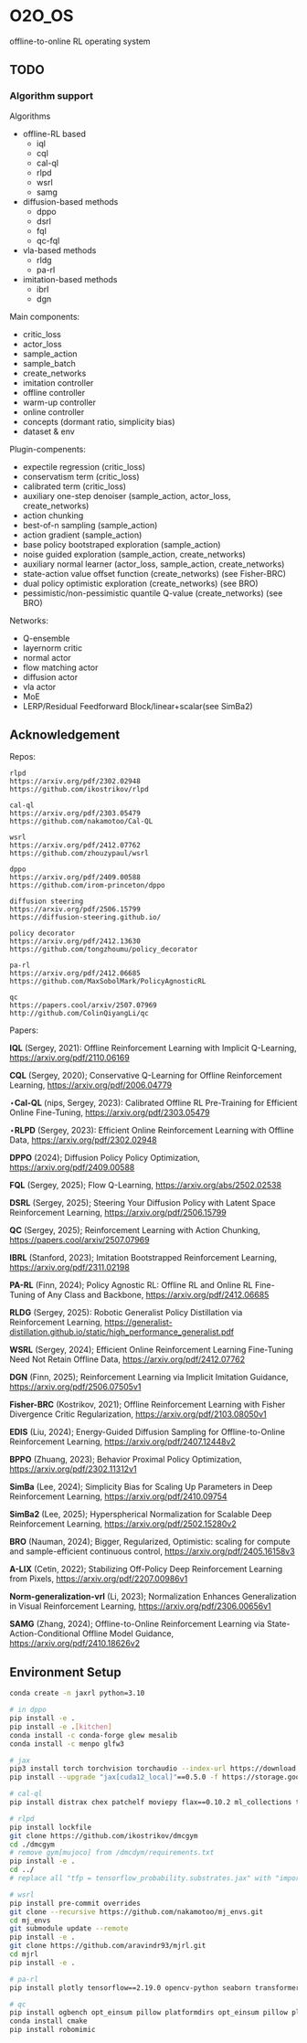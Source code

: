 # O2O_OS
offline-to-online RL operating system

## TODO

### Algorithm support

Algorithms
+ offline-RL based
  + iql
  + cql
  + cal-ql
  + rlpd
  + wsrl
  + samg
+ diffusion-based methods
  + dppo
  + dsrl
  + fql
  + qc-fql
+ vla-based methods
  + rldg
  + pa-rl
+ imitation-based methods
  + ibrl
  + dgn

Main components:
+ critic_loss
+ actor_loss 
+ sample_action
+ sample_batch
+ create_networks
+ imitation controller
+ offline controller
+ warm-up controller
+ online controller
+ concepts (dormant ratio, simplicity bias)
+ dataset & env


Plugin-compenents:
+ expectile regression (critic_loss)
+ conservatism term (critic_loss)
+ calibrated term (critic_loss)
+ auxiliary one-step denoiser (sample_action, actor_loss, create_networks)
+ action chunking
+ best-of-n sampling (sample_action)
+ action gradient (sample_action)
+ base policy bootstraped exploration (sample_action)
+ noise guided exploration (sample_action, create_networks)
+ auxiliary normal learner (actor_loss, sample_action, create_networks)
+ state-action value offset function (create_networks) (see Fisher-BRC)
+ dual policy optimistic exploration (create_networks) (see BRO)
+ pessimistic/non-pessimistic quantile Q-value (create_networks) (see BRO)



Networks:
+ Q-ensemble
+ layernorm critic
+ normal actor
+ flow matching actor
+ diffusion actor
+ vla actor
+ MoE
+ LERP/Residual Feedforward Block/linear+scalar(see SimBa2)


## Acknowledgement


Repos:
```
rlpd
https://arxiv.org/pdf/2302.02948
https://github.com/ikostrikov/rlpd

cal-ql
https://arxiv.org/pdf/2303.05479
https://github.com/nakamotoo/Cal-QL

wsrl
https://arxiv.org/pdf/2412.07762
https://github.com/zhouzypaul/wsrl

dppo
https://arxiv.org/pdf/2409.00588
https://github.com/irom-princeton/dppo

diffusion steering
https://arxiv.org/pdf/2506.15799
https://diffusion-steering.github.io/

policy decorator
https://arxiv.org/pdf/2412.13630
https://github.com/tongzhoumu/policy_decorator

pa-rl
https://arxiv.org/pdf/2412.06685
https://github.com/MaxSobolMark/PolicyAgnosticRL

qc
https://papers.cool/arxiv/2507.07969
http://github.com/ColinQiyangLi/qc
```

Papers:


**IQL** (Sergey, 2021): Offline Reinforcement Learning with Implicit Q-Learning, https://arxiv.org/pdf/2110.06169

**CQL** (Sergey, 2020); Conservative Q-Learning for Offline Reinforcement Learning, https://arxiv.org/pdf/2006.04779

$\star$**Cal-QL** (nips, Sergey, 2023): Calibrated Offline RL Pre-Training for Efficient Online Fine-Tuning, https://arxiv.org/pdf/2303.05479

$\star$**RLPD** (Sergey, 2023): Efficient Online Reinforcement Learning with Offline Data, https://arxiv.org/pdf/2302.02948



**DPPO** (2024); Diffusion Policy Policy Optimization, https://arxiv.org/pdf/2409.00588

**FQL** (Sergey, 2025); Flow Q-Learning, https://arxiv.org/abs/2502.02538

**DSRL** (Sergey, 2025); Steering Your Diffusion Policy with Latent Space Reinforcement Learning, https://arxiv.org/pdf/2506.15799

**QC** (Sergey, 2025); Reinforcement Learning with Action Chunking, https://papers.cool/arxiv/2507.07969



**IBRL** (Stanford, 2023); Imitation Bootstrapped Reinforcement Learning, https://arxiv.org/pdf/2311.02198

**PA-RL** (Finn, 2024); Policy Agnostic RL: Offline RL and Online RL Fine-Tuning of Any Class and Backbone, https://arxiv.org/pdf/2412.06685

**RLDG** (Sergey, 2025): Robotic Generalist Policy Distillation via Reinforcement Learning, https://generalist-distillation.github.io/static/high_performance_generalist.pdf



**WSRL** (Sergey, 2024); Efficient Online Reinforcement Learning Fine-Tuning Need Not Retain Offline Data, https://arxiv.org/pdf/2412.07762

**DGN** (Finn, 2025); Reinforcement Learning via Implicit Imitation Guidance, https://arxiv.org/pdf/2506.07505v1



**Fisher-BRC** (Kostrikov, 2021); Offline Reinforcement Learning with Fisher Divergence Critic Regularization, https://arxiv.org/pdf/2103.08050v1

**EDIS** (Liu, 2024); Energy-Guided Diffusion Sampling for Offline-to-Online Reinforcement Learning, https://arxiv.org/pdf/2407.12448v2

**BPPO** (Zhuang, 2023); Behavior Proximal Policy Optimization, https://arxiv.org/pdf/2302.11312v1

**SimBa** (Lee, 2024); Simplicity Bias for Scaling Up Parameters in Deep Reinforcement Learning, https://arxiv.org/pdf/2410.09754

**SimBa2** (Lee, 2025); Hyperspherical Normalization for Scalable Deep Reinforcement Learning, https://arxiv.org/pdf/2502.15280v2

**BRO** (Nauman, 2024); Bigger, Regularized, Optimistic: scaling for compute and sample-efficient continuous control, https://arxiv.org/pdf/2405.16158v3

**A-LIX** (Cetin, 2022); Stabilizing Off-Policy Deep Reinforcement Learning from Pixels, https://arxiv.org/pdf/2207.00986v1

**Norm-generalization-vrl** (Li, 2023); Normalization Enhances Generalization in Visual Reinforcement Learning, https://arxiv.org/pdf/2306.00656v1

**SAMG** (Zhang, 2024); Offline-to-Online Reinforcement Learning via State-Action-Conditional Offline Model Guidance, https://arxiv.org/pdf/2410.18626v2



## Environment Setup

```bash
conda create -n jaxrl python=3.10

# in dppo
pip install -e .
pip install -e .[kitchen]
conda install -c conda-forge glew mesalib
conda install -c menpo glfw3

# jax
pip3 install torch torchvision torchaudio --index-url https://download.pytorch.org/whl/cu128
pip install --upgrade "jax[cuda12_local]"==0.5.0 -f https://storage.googleapis.com/jax-releases/jax_cuda_releases.html

# cal-ql
pip install distrax chex patchelf moviepy flax==0.10.2 ml_collections typing-extensions optax tqdm

# rlpd
pip install lockfile
git clone https://github.com/ikostrikov/dmcgym
cd ./dmcgym
# remove gym[mujoco] from /dmcdym/requirements.txt
pip install -e .
cd ../
# replace all "tfp = tensorflow_probability.substrates.jax" with "import tensorflow_probability.substrates.jax as tfp"

# wsrl
pip install pre-commit overrides
git clone --recursive https://github.com/nakamotoo/mj_envs.git
cd mj_envs
git submodule update --remote
pip install -e .
git clone https://github.com/aravindr93/mjrl.git
cd mjrl
pip install -e .

# pa-rl
pip install plotly tensorflow==2.19.0 opencv-python seaborn transformers tf_keras==2.19.0

# qc
pip install ogbench opt_einsum pillow platformdirs opt_einsum pillow platformdirs protobuf psutil Pygments PyOpenGL six simplejson gymnasium ogbench
conda install cmake
pip install robomimic

```
